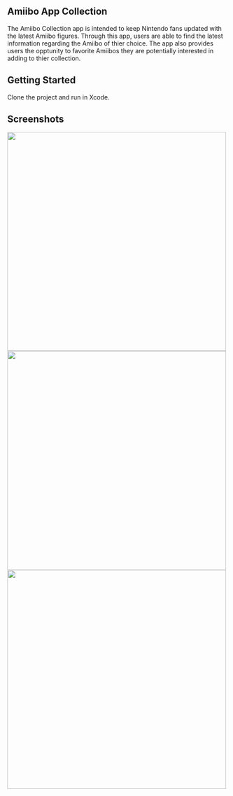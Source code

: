 ## Amiibo App Collection 

The Amiibo Collection app is intended to keep Nintendo fans updated with the latest Amiibo figures. Through this app, users are able to find the latest information regarding the Amiibo of thier choice. The app also provides users the opptunity to favorite Amiibos they are potentially interested in adding to thier collection.

## Getting Started

Clone the project and run in Xcode.


## Screenshots

<img src="https://lazaroambrosioo.com/wp-content/uploads/2020/04/Home@2x-1.png" width="500">
<img src="https://lazaroambrosioo.com/wp-content/uploads/2020/04/Secound@2x-768x576.png" width="500">  
<img src="https://lazaroambrosioo.com/wp-content/uploads/2020/04/Group-7-2-1024x741.png" width="500">
